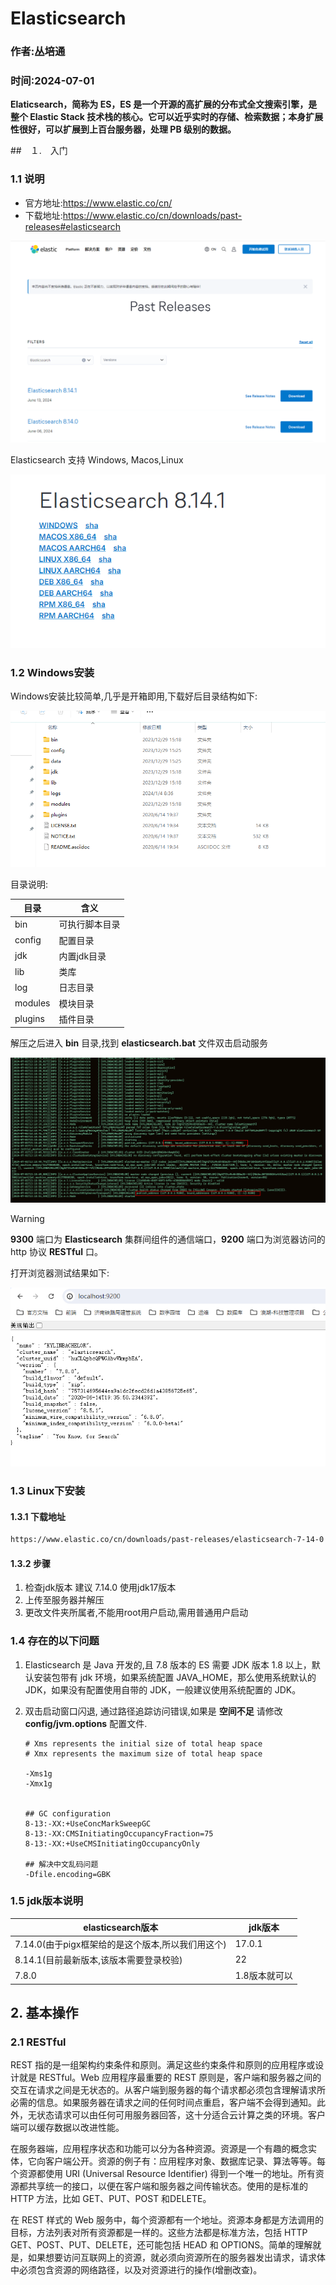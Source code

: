 # Elasticsearch

### 作者:丛培通

### 时间:2024-07-01

**Elaticsearch，简称为 ES，ES 是一个开源的高扩展的分布式全文搜索引擎，是整个 Elastic Stack 技术栈的核心。它可以近乎实时的存储、检索数据；本身扩展性很好，可以扩展到上百台服务器，处理 PB 级别的数据。**

##　１.　入门

### 1.1 说明

+ 官方地址:https://www.elastic.co/cn/
+ 下载地址:https://www.elastic.co/cn/downloads/past-releases#elasticsearch

![image-20240701130252646](./assets/image-20240701130252646.png)

Elasticsearch 支持 Windows, Macos,Linux

![image-20240701130429766](./assets/image-20240701130429766.png)



### 1.2 Windows安装

Windows安装比较简单,几乎是开箱即用,下载好后目录结构如下:

![image-20240701130940289](./assets/image-20240701130940289.png)



目录说明:

| 目录    | 含义           |
| ------- | -------------- |
| bin     | 可执行脚本目录 |
| config  | 配置目录       |
| jdk     | 内置jdk目录    |
| lib     | 类库           |
| log     | 日志目录       |
| modules | 模块目录       |
| plugins | 插件目录       |



解压之后进入 **bin** 目录,找到 **elasticsearch.bat** 文件双击启动服务

![image-20240701131951732](./assets/image-20240701131951732.png)

> [!warning]
>
> **9300** 端口为 **Elasticsearch** 集群间组件的通信端口，**9200** 端口为浏览器访问的 http 协议 **RESTful** 口。



打开浏览器测试结果如下:

![image-20240701132205234](./assets/image-20240701132205234.png)



### 1.3 Linux下安装

#### 1.3.1 下载地址

```sh
https://www.elastic.co/cn/downloads/past-releases/elasticsearch-7-14-0
```

#### 1.3.2 步骤

1. 检查jdk版本 建议 7.14.0 使用jdk17版本
2. 上传至服务器并解压
3. 更改文件夹所属者,不能用root用户启动,需用普通用户启动

### 1.4 存在的以下问题

1. Elasticsearch 是 Java 开发的,且 7.8 版本的 ES 需要 JDK 版本 1.8 以上，默认安装包带有 jdk 环境，如果系统配置 JAVA_HOME，那么使用系统默认的 JDK，如果没有配置使用自带的 JDK，一般建议使用系统配置的 JDK。

2.  双击启动窗口闪退, 通过路径追踪访问错误,如果是 **空间不足** 请修改 **config/jvm.options** 配置文件.

    ```options 
    # Xms represents the initial size of total heap space
    # Xmx represents the maximum size of total heap space
    
    -Xms1g
    -Xmx1g
    
    
    ## GC configuration
    8-13:-XX:+UseConcMarkSweepGC
    8-13:-XX:CMSInitiatingOccupancyFraction=75
    8-13:-XX:+UseCMSInitiatingOccupancyOnly
    
    ## 解决中文乱码问题
    -Dfile.encoding=GBK
    ```

### 1.5 jdk版本说明

| elasticsearch版本                                 | jdk版本       |
| ------------------------------------------------- | ------------- |
| 7.14.0(由于pigx框架给的是这个版本,所以我们用这个) | 17.0.1        |
| 8.14.1(目前最新版本,该版本需要登录校验)           | 22            |
| 7.8.0                                             | 1.8版本就可以 |





## 2. 基本操作

### 2.1 RESTful

REST 指的是一组架构约束条件和原则。满足这些约束条件和原则的应用程序或设计就是 RESTful。Web 应用程序最重要的 REST 原则是，客户端和服务器之间的交互在请求之间是无状态的。从客户端到服务器的每个请求都必须包含理解请求所必需的信息。如果服务器在请求之间的任何时间点重启，客户端不会得到通知。此外，无状态请求可以由任何可用服务器回答，这十分适合云计算之类的环境。客户端可以缓存数据以改进性能。

在服务器端，应用程序状态和功能可以分为各种资源。资源是一个有趣的概念实体，它向客户端公开。资源的例子有：应用程序对象、数据库记录、算法等等。每个资源都使用 URI (Universal Resource Identifier) 得到一个唯一的地址。所有资源都共享统一的接口，以便在客户端和服务器之间传输状态。使用的是标准的 HTTP 方法，比如 GET、PUT、POST 和DELETE。

在 REST 样式的 Web 服务中，每个资源都有一个地址。资源本身都是方法调用的目标，方法列表对所有资源都是一样的。这些方法都是标准方法，包括 HTTP GET、POST、PUT、DELETE，还可能包括 HEAD 和 OPTIONS。简单的理解就是，如果想要访问互联网上的资源，就必须向资源所在的服务器发出请求，请求体中必须包含资源的网络路径，以及对资源进行的操作(增删改查)。